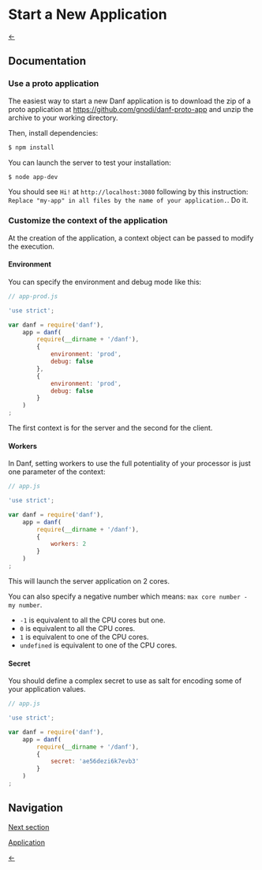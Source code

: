 Start a New Application
=======================

[←](index.md)

Documentation
-------------

### Use a proto application

The easiest way to start a new Danf application is to download the zip of a proto application at https://github.com/gnodi/danf-proto-app and unzip the archive to your working directory.

Then, install dependencies:
```sh
$ npm install
```

You can launch the server to test your installation:
```sh
$ node app-dev
```

You should see `Hi!` at `http://localhost:3080` following by this instruction:
`Replace "my-app" in all files by the name of your application.`. Do it.

### Customize the context of the application

At the creation of the application, a context object can be passed to modify the execution.

#### Environment

You can specify the environment and debug mode like this:

```javascript
// app-prod.js

'use strict';

var danf = require('danf'),
    app = danf(
        require(__dirname + '/danf'),
        {
            environment: 'prod',
            debug: false
        },
        {
            environment: 'prod',
            debug: false
        }
    )
;
```

The first context is for the server and the second for the client.

#### Workers

In Danf, setting workers to use the full potentiality of your processor is just one parameter of the context:

```javascript
// app.js

'use strict';

var danf = require('danf'),
    app = danf(
        require(__dirname + '/danf'),
        {
            workers: 2
        }
    )
;
```

This will launch the server application on 2 cores.

You can also specify a negative number which means: `max core number - my number`.
* `-1` is equivalent to all the CPU cores but one.
* `0` is equivalent to all the CPU cores.
* `1` is equivalent to one of the CPU cores.
* `undefined` is equivalent to one of the CPU cores.

#### Secret

You should define a complex secret to use as salt for encoding some of your application values.

```javascript
// app.js

'use strict';

var danf = require('danf'),
    app = danf(
        require(__dirname + '/danf'),
        {
            secret: 'ae56dezi6k7evb3'
        }
    )
;
```

Navigation
----------

[Next section](configuration.md)

[Application](../test/app.md)

[←](index.md)